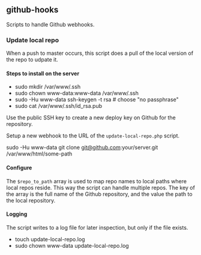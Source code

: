 ## github-hooks

Scripts to handle Github webhooks.

### Update local repo

When a push to master occurs, this script does a pull of the local version of the repo to udpate it.

#### Steps to install on the server

* sudo mkdir /var/www/.ssh
* sudo chown www-data:www-data /var/www/.ssh
* sudo -Hu www-data ssh-keygen -t rsa # choose "no passphrase"
* sudo cat /var/www/.ssh/id_rsa.pub

Use the public SSH key to create a new deploy key on Github for the repository.

Setup a new webhook to the URL of the `update-local-repo.php` script.

sudo -Hu www-data git clone git@github.com:your/server.git /var/www/html/some-path

#### Configure

The `$repo_to_path` array is used to map repo names to local paths where local repos reside.  This way the script can handle multiple repos.  The key of the array is the full name of the Github repository, and the value the path to the local repository.

#### Logging

The script writes to a log file for later inspection, but only if the file exists.

* touch update-local-repo.log
* sudo chown www-data update-local-repo.log


